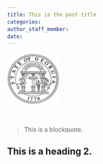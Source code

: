 ```yaml
---
title: This is the post title
categories:
author_staff_member:
date:
---
```



![](/uploads/versions/logo---x----122-121x---.png)

&nbsp;

> This is a blockquote.

## This is a heading 2.